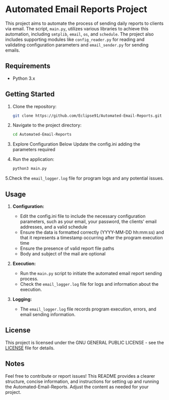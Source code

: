 # Automated Email Reports Project

This project aims to automate the process of sending daily reports to clients via email. The script, `main.py`, utilizes various libraries to achieve this automation, including `smtplib`, `email`, `os`, and `schedule`. The project also includes supporting modules like `config_reader.py` for reading and validating configuration parameters and `email_sender.py` for sending emails.

## Requirements

- Python 3.x

## Getting Started

1. Clone the repository:

   ```bash
   git clone https://github.com/Eclipse91/Automated-Email-Reports.git
   ```

2. Navigate to the project directory:

   ```bash
   cd Automated-Email-Reports
   ```

3. Explore Configuration Below
   Update the config.ini adding the parameters required
4. Run the application:

   ```bash
   python3 main.py
   ```
5.Check the `email_logger.log` file for program logs and any potential issues.

## Usage

1. **Configuration:**
    - Edit the config.ini file to include the necessary configuration parameters, such as your email, your password, the clients' email addresses, and a valid schedule
    - Ensure the data is formatted correctly (YYYY-MM-DD hh:mm:ss) and that it represents a timestamp occurring after the program execution time
    - Ensure the presence of valid report file paths
    - Body and subject of the mail are optional

2. **Execution:**
    - Run the `main.py` script to initiate the automated email report sending process.
    - Check the `email_logger.log` file for logs and information about the execution.

3. **Logging:**
    - The `email_logger.log` file records program execution, errors, and email sending information.

## License

This project is licensed under the GNU GENERAL PUBLIC LICENSE - see the [LICENSE](LICENSE) file for details.

## Notes

Feel free to contribute or report issues!
This README provides a clearer structure, concise information, and instructions for setting up and running the Automated-Email-Reports. Adjust the content as needed for your project.
